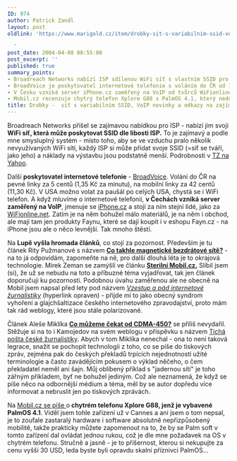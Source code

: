 ```yaml
---
ID: 974
author: Patrick Zandl
layout: post
oldlink: 'https://www.marigold.cz/item/drobky-sit-s-variabilnim-ssid-voip-novinky-a-odkazy-na-zajimave-clanky

  '
post_date: 2004-04-08 08:55:00
post_excerpt: ''
published: true
summary_points:
- Broadreach Networks nabízí ISP sdílenou WiFi síť s vlastním SSID pro snížení nákladů.
- BroadVoice je poskytovatel internetové telefonie s voláním do ČR od 1,35 Kč/min.
- V Česku vzniká server iPhone.cz zaměřený na VoIP od tvůrců WiFionline.net.
- Mobil.cz recenzuje chytrý telefon Xplore G88 s PalmOS 4.1, který nedoporučuje.
title: Drobky -  síť s variabilním SSID, VoIP novinky a odkazy na zajímavé články
---
```


<p>
Broadreach Networks přišel se zajímavou nabídkou pro ISP - nabízí jim svoji <STRONG>WiFi síť, která může poskytovat SSID dle libosti ISP.</STRONG> To je zajímavý a podle mne smysluplný systém - místo toho, aby se ve vzduchu pralo několik nevyužívaných WiFi sítí, každý ISP si může přidat svoje SSID (=síť se tváří, jako jeho) a náklady na výstavbu jsou podstatně menší. Podrobnosti v <A href="http://biz.yahoo.com/bw/040406/65369_1.html" target=_blank>TZ na Yahoo</A>.</p>

<p>
Další <STRONG>poskytovatel internetové telefonie</STRONG> - <A href="http://www.broadvoice.com/" target=_blank>BroadVoice</A>. Volání do ČR na pevné linky za 5 centů (1,35 Kč za minutu), na mobilní linky za 42 centů (11,30 Kč). V USA možno volat za paušál po celých USA, chystá se i WiFi telefon. A když mluvíme o internetové telefonii, <STRONG>v Čechách vzniká server zaměřený na VoIP</STRONG>, jmenuje se <A href="http://www.iphone.cz/" target=_blank>iPhone.cz</A> a stojí za ním stejní lidé, jako za <A href="http://www.wifionline.net/" target=_blank>WiFionline.net</A>. Zatím je na něm bohužel málo materiálů, je na něm i obchod, ale mají tam jen produkty Faynu, které se dají koupit i v eshopu Fayn.cz - na iPhone jsou ale o něco levnější. Tak mnoho štěstí. </p>

<p>
Na <STRONG>Lupě vyšla hromada článků</STRONG>, co stojí za pozornost. Především je tu článek Rity Pužmanové s názvem <A href="http://www.lupa.cz/clanek.php3?show=3300"><STRONG>Co takhle magnetické bezdrátové sítě?</STRONG></A>&#160;- na to já odpovídám, zapomeňte na ně, pro další dlouhá léta je to okrajová technologie. Mirek Zeman se zamýšlí&#160;ve článku&#160;<A href="http://www.lupa.cz/clanek.php3?show=3308"><STRONG>Sterilní Mobil.cz.</STRONG></A>&#160;Slíbil jsem (si), že už se nebudu na toto a příbuzné téma vyjadřovat, tak jen článek doporučuji ku pozornosti. Podobnou úvahu zaměřenou ale ne obecně na Mobil jsem napsal před lety pod názvem <EM><A href="http://technet.idnes.cz/novinky/internetnews/zurnalistika991229.html" target=_blank>Vzestup a pád internetové žurnalistiky</A></EM>&#160;(hyperlink&#160;opraven)&#160;- přijde mi to jako obecný syndrom vyhoření a glajchšaltizace českého internetového zpravodajství, proto mám tak rád weblogy, které jsou stále polarizované. </p>

<p>
Článek Aleše Miklíka <A class=nadcl href="http://www.lupa.cz/clanek.php3?show=3307"><STRONG>Co můžeme čekat od CDMA-450?</STRONG></A>&#160;se příliš nevydařil. Stěžuje si na to i Kamojedov na svém weblogu v příspěvku s názvem <A href="http://vucako.bloguje.cz/34911_item.php" target=_blank>Tichá pošta české žurnalistiky</A>. Abych v tom Miklíka nenechal - ona to není taková legrace, snažit se pochopit technologii z toho, co se píše do tiskových zpráv, zejména pak do českých překladů trpících nejednotností užité terminologie a často zavádějícím pokusem o výklad něčeho, o čem překladatel neměl ani šajn. Můj oblíbený příklad s "jadernou sítí" je toho zářným příkladem, byť ne bohužel jediným. Což ale neznamená, že když se píše něco na odbornější médium a téma, měl by se autor dopředu více informovat a nebruslit jen po tiskových zprávách.</p>

<p>
Na <A href="http://mobil.idnes.cz/mobilni_komunikace/mobilni_telefony/abecedni_prehled_mt/ostatni/xploreg88040407.html" target=_blank>Mobil.cz se píše </A>o<STRONG>&#160;chytrém telefonu&#160;Xplore G88, jenž je vybavené PalmOS 4.1</STRONG>. Viděl jsem tohle zařízení už v Cannes a ani jsem o tom nepsal, je to zoufale zastaralý hardware i software absolutně nepřizpůsobený mobilitě, takže prakticky můžete zapomenout na to, že by se Palm soft v tomto zařízení dal ovládat jednou rukou, což je dle mne požadavek na OS v chytrém telefonu. Stručně a jasně - je to příšernost, kterou si nekupujte za cenu vyšší 30 USD, leda byste byli opravdu skalní příznivci PalmOS...<BR><IMG height=3 alt="" src="http://i.iinfo.cz/bt.gif" width=1><BR></p>